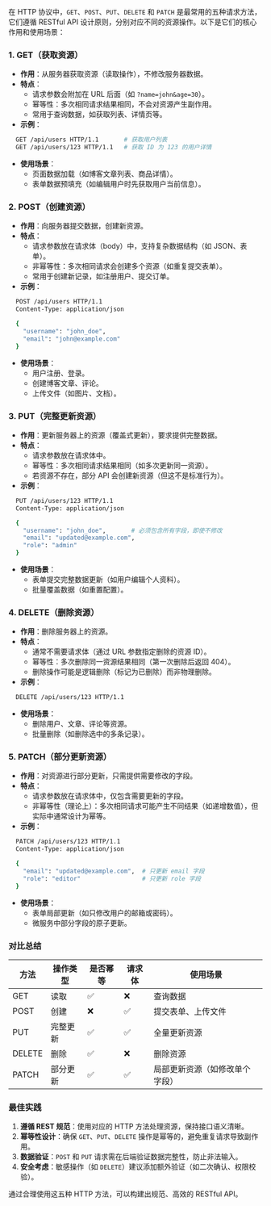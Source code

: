 在 HTTP 协议中，`GET`、`POST`、`PUT`、`DELETE` 和 `PATCH` 是最常用的五种请求方法，它们遵循 RESTful API 设计原则，分别对应不同的资源操作。以下是它们的核心作用和使用场景：


### **1. GET（获取资源）**
- **作用**：从服务器获取资源（读取操作），不修改服务器数据。
- **特点**：
  - 请求参数会附加在 URL 后面（如 `?name=john&age=30`）。
  - 幂等性：多次相同请求结果相同，不会对资源产生副作用。
  - 常用于查询数据，如获取列表、详情页等。
- **示例**：
```bash
  GET /api/users HTTP/1.1       # 获取用户列表
  GET /api/users/123 HTTP/1.1   # 获取 ID 为 123 的用户详情
```
- **使用场景**：
  - 页面数据加载（如博客文章列表、商品详情）。
  - 表单数据预填充（如编辑用户时先获取用户当前信息）。


### **2. POST（创建资源）**
- **作用**：向服务器提交数据，创建新资源。
- **特点**：
  - 请求参数放在请求体（body）中，支持复杂数据结构（如 JSON、表单）。
  - 非幂等性：多次相同请求会创建多个资源（如重复提交表单）。
  - 常用于创建新记录，如注册用户、提交订单。
- **示例**：
```bash
  POST /api/users HTTP/1.1
  Content-Type: application/json

  {
    "username": "john_doe",
    "email": "john@example.com"
  }
```
- **使用场景**：
  - 用户注册、登录。
  - 创建博客文章、评论。
  - 上传文件（如图片、文档）。


### **3. PUT（完整更新资源）**
- **作用**：更新服务器上的资源（覆盖式更新），要求提供完整数据。
- **特点**：
  - 请求参数放在请求体中。
  - 幂等性：多次相同请求结果相同（如多次更新同一资源）。
  - 若资源不存在，部分 API 会创建新资源（但这不是标准行为）。
- **示例**：
```bash
  PUT /api/users/123 HTTP/1.1
  Content-Type: application/json

  {
    "username": "john_doe",       # 必须包含所有字段，即使不修改
    "email": "updated@example.com",
    "role": "admin"
  }
```
- **使用场景**：
  - 表单提交完整数据更新（如用户编辑个人资料）。
  - 批量覆盖数据（如重置配置）。


### **4. DELETE（删除资源）**
- **作用**：删除服务器上的资源。
- **特点**：
  - 通常不需要请求体（通过 URL 参数指定删除的资源 ID）。
  - 幂等性：多次删除同一资源结果相同（第一次删除后返回 404）。
  - 删除操作可能是逻辑删除（标记为已删除）而非物理删除。
- **示例**：
```bash
  DELETE /api/users/123 HTTP/1.1
```
- **使用场景**：
  - 删除用户、文章、评论等资源。
  - 批量删除（如删除选中的多条记录）。


### **5. PATCH（部分更新资源）**
- **作用**：对资源进行部分更新，只需提供需要修改的字段。
- **特点**：
  - 请求参数放在请求体中，仅包含需要更新的字段。
  - 非幂等性（理论上）：多次相同请求可能产生不同结果（如递增数值），但实际中通常设计为幂等。
- **示例**：
```bash
  PATCH /api/users/123 HTTP/1.1
  Content-Type: application/json

  {
    "email": "updated@example.com",  # 只更新 email 字段
    "role": "editor"                 # 只更新 role 字段
  }
```
- **使用场景**：
  - 表单局部更新（如只修改用户的邮箱或密码）。
  - 微服务中部分字段的原子更新。


### **对比总结**
| 方法   | 操作类型 | 是否幂等 | 请求体 | 使用场景                          |
|--------|----------|----------|--------|-----------------------------------|
| GET    | 读取     | ✅        | ❌      | 查询数据                          |
| POST   | 创建     | ❌        | ✅      | 提交表单、上传文件                |
| PUT    | 完整更新 | ✅        | ✅      | 全量更新资源                      |
| DELETE | 删除     | ✅        | ❌      | 删除资源                          |
| PATCH  | 部分更新 | ✅        | ✅      | 局部更新资源（如修改单个字段）    |


### **最佳实践**
1. **遵循 REST 规范**：使用对应的 HTTP 方法处理资源，保持接口语义清晰。
2. **幂等性设计**：确保 `GET`、`PUT`、`DELETE` 操作是幂等的，避免重复请求导致副作用。
3. **数据验证**：`POST` 和 `PUT` 请求需在后端验证数据完整性，防止非法输入。
4. **安全考虑**：敏感操作（如 `DELETE`）建议添加额外验证（如二次确认、权限校验）。

通过合理使用这五种 HTTP 方法，可以构建出规范、高效的 RESTful API。